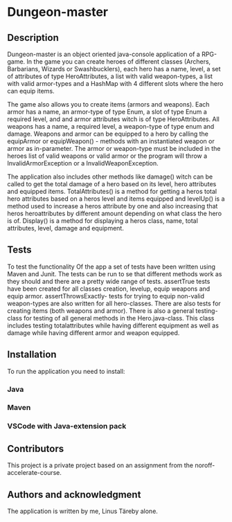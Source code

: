 # Dungeon-master

## Description

Dungeon-master is an object oriented java-console application of a RPG-game. In the game you can create heroes of different classes
(Archers, Barbarians, Wizards or Swashbucklers), each hero has a name, level, a set of attributes of type HeroAttributes, a list with valid weapon-types,
a list with valid armor-types and a HashMap with 4 different slots where the hero can equip items.

The game also allows you to create items (armors and weapons). Each armor has a name, an armor-type of type Enum, a slot of type Enum a required level, and
and armor attributes witch is of type HeroAttributes. All weapons has a name, a required level, a weapon-type of type enum and damage. Weapons and
armor can be equipped to a hero by calling the equipArmor or equipWeapon() - methods with an instantiated weapon or armor as in-parameter. The armor or
weapon-type must be included in the heroes list of valid weapons or valid armor or the program will throw a InvalidArmorException or a InvalidWeaponException.

The application also includes other methods like damage() witch can be called to get the total damage of a hero based on its level, hero attributes and equipped
items. TotalAttributes() is a method for getting a heros total hero attributes based on a heros level and items equipped and levelUp() is a method used
to increase a heros attribute by one and also increasing that heros heroattributes by different amount depending on what class the hero is of. Display() is
a method for displaying a heros class, name, total attributes, level, damage and equipment.

## Tests

To test the functionality Of the app a set of tests have been written using Maven and Junit. The tests can be run to se that different methods work as they should
and there are a pretty wide range of tests. assertTrue tests have been created for all classes creation, levelup, equip weapons and equip armor. assertThrowsExactly-
tests for trying to equip non-valid weapon-types are also written for all hero-classes. There are also tests for creating items (both weapons and armor). There is
also a general testing-class for testing of all general methods in the Hero.java-class. This class includes testing totalattributes while having different equipment
as well as damage while having different armor and weapon equipped.

## Installation

To run the application you need to install:

### Java

### Maven

### VSCode with Java-extension pack

## Contributors

This project is a private project based on an assignment from the noroff-accelerate-course.

## Authors and acknowledgment

The application is written by me, Linus Täreby alone.
